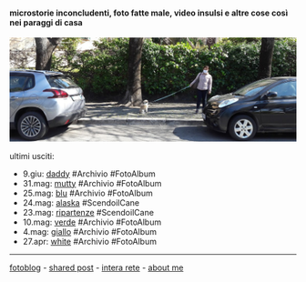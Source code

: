 #### microstorie inconcludenti, foto fatte male, video insulsi e altre cose così nei paraggi di casa  

![](/20wk23main.png "Frascati - viale Vittorio Veneto")

ultimi usciti:  
- 9.giu: [daddy](https://photos.app.goo.gl/VshEUXTz1JBbDVHMA) #Archivio #FotoAlbum  
- 31.mag: [mutty](https://photos.app.goo.gl/ASaTaPwz5WV9s1Y1A) #Archivio #FotoAlbum
- 25.mag: [blu](https://www.flickr.com/gp/cacioman/BJHA29) #Archivio #FotoAlbum
- 24.mag: [alaska](https://cacioman.github.io/20wk21-ciccio-alaska.html) #ScendoilCane  
- 23.mag: [ripartenze](/20wk21-ciccio-ripartenze.md) #ScendoilCane  
- 10.mag: [verde](https://ift.tt/3fCgBpN) #Archivio #FotoAlbum  
- 4.mag: [giallo](https://www.flickr.com/gp/cacioman/qVq630) #Archivio #FotoAlbum  
- 27.apr: [white](https://www.flickr.com/gp/cacioman/12286q) #Archivio #FotoAlbum

---    
[fotoblog](https://www.flickr.com/photos/cacioman) - [shared post](https://t.me/cacioshared) - [intera rete](https://www.instagram.com/InteraRete/) - [about me](https://about.me/cacioman)  

<!---  
- 20.apr: [stranded](https://www.flickr.com/gp/cacioman/988658) #FotoAlbum     
- 17.apr: [bucato](https://youtu.be/OccDOxmylV0) #VideoInsulso  
- 13.apr: [letti (o quasi)](https://www.flickr.com/gp/cacioman/1F0cx0) #FotoAlbum  
--->  
